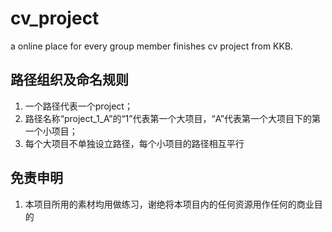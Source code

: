 # cv_project
a online place for every group member finishes cv project from KKB.


## 路径组织及命名规则
1. 一个路径代表一个project；
2. 路径名称“project_1_A”的“1”代表第一个大项目，“A”代表第一个大项目下的第一个小项目；
3. 每个大项目不单独设立路径，每个小项目的路径相互平行


## 免责申明
1. 本项目所用的素材均用做练习，谢绝将本项目内的任何资源用作任何的商业目的